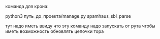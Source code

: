команда для крона: 

python3 путь_до_проекта/manage.py spamhaus_sbl_parse

тут надо иметь ввиду что эту команду надо запускать от рута чтобы иметь возможность обновлять цепочки тора
